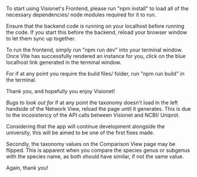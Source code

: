To start using Visionet's Frontend, please run "npm install" to load all of the necessary dependencies/ node modules required for it to run.

Ensure that the backend code is running on your localhost before running the code. If you start this before the backend, reload
your browser window to let them sync up together.

To run the frontend, simply run "npm run dev" into your terminal window.
Once Vite has successfully rendered an instance for you, click on the blue localhost link generated in the terminal window.

For if at any point you require the build files/ folder, run "npm run build" in the terminal.

Thank you, and hopefully you enjoy Visionet!

_Bugs to look out for_
if at any point the taxonomy doesn't load in the left handside of the Network View, reload the page until it generates.
This is due to the incosistency of the API calls between Visionet and NCBI/ Uniprot.

Considering that the app will continue development alongside the university, this will be aimed to be one of the first
fixes made.

Secondly, the taxonomy values on the Comparison View page may be flipped. This is apparent when you compare the species
genus or subgenus with the species name, as both should have similar, if not the same value.

Again, thank you!
